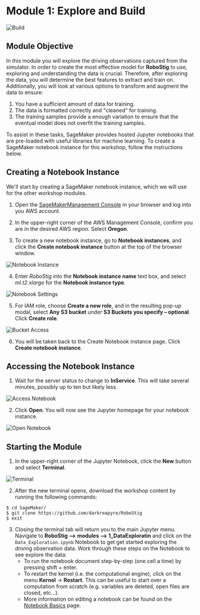 # Module 1: Explore and Build

![Build](https://s3-us-west-2.amazonaws.com/robostig-assets-us-west-2/images/1/Build.jpg)

## Module Objective
In this module you will explore the driving observations captured from the simulator. In order to create the most effective model for __RoboStig__ to use, exploring and understanding the data is crucial. Therefore, after exploring the data, you will determine the best features to extract and train on. Additionally, you will look at various options to transform and augment the data to ensure:

1. You have a sufficient amount of data for training.
2. The data is formatted correctly and "cleaned" for training.
3. The training samples provide a enough variation to ensure that the eventual model does not overfit the training samples.

To assist in these tasks, SageMaker provides hosted Jupyter notebooks that are pre-loaded with useful libraries for machine learning. To create a SageMaker notebook instance for this workshop, follow the instructions below.

## Creating a Notebook Instance

We'll start by creating a SageMaker notebook instance, which we will use for the other workshop modules.

1. Open the [SageMakerManagement Console](https://console.aws.amazon.com/sagemaker) in your browser and log into you AWS account.

2. In the upper-right corner of the AWS Management Console, confirm you are in the desired AWS region. Select __Oregon__.

3. To create a new notebook instance, go to **Notebook instances**, and click the **Create notebook instance** button at the top of the browser window.

![Notebook Instance](https://s3-us-west-2.amazonaws.com/robostig-assets-us-west-2/images/1/create.jpg)

4. Enter *RoboStig* into the **Notebook instance name** text box, and select *ml.t2.xlarge* for the **Notebook instance type**.

![Notebook Settings](https://s3-us-west-2.amazonaws.com/robostig-assets-us-west-2/images/1/settings.jpg)

5. For IAM role, choose **Create a new role**, and in the resulting pop-up modal, select **Any S3 bucket** under **S3 Buckets you specify – optional**. Click **Create role**.

![Bucket Access](https://s3-us-west-2.amazonaws.com/robostig-assets-us-west-2/images/1/bucket.jpg)

6. You will be taken back to the Create Notebook instance page.  Click **Create notebook instance**.

## Accessing the Notebook Instance

1. Wait for the server status to change to **InService**. This will take several minutes, possibly up to ten but likely less.

![Access Notebook](https://s3-us-west-2.amazonaws.com/robostig-assets-us-west-2/images/1/open.jpg)

2. Click **Open**. You will now see the Jupyter homepage for your notebook instance.

![Open Notebook](https://s3-us-west-2.amazonaws.com/robostig-assets-us-west-2/images/1/start.jpg)

## Starting the Module

1. In the upper-right corner of the Jupyter Notebook, click the **New** button and select **Terminal**.

![Terminal](https://s3-us-west-2.amazonaws.com/robostig-assets-us-west-2/images/1/terminal.jpg)

2. After the new terminal opens, download the workshop content by running the following commands:

```terminal
$ cd SageMaker/
$ git clone https://github.com/darkreapyre/RoboStig
$ exit
```

3. Closing the terminal tab will return you to the main Jupyter menu. Navigate to __RoboStig --> modules --> 1_DataExploratin__ and click on the `Data_Exploration.ipynb` Notebook to get get started exploring the driving observation data. Work through these steps on the Notebook to see explore the data:
    - To run the notebook document step-by-step (one cell a time) by pressing shift + enter.
    - To restart the kernel (i.e. the computational engine), click on the menu **Kernel** -> **Restart**. This can be useful to start over a computation from scratch (e.g. variables are deleted, open files are closed, etc…).
    - More information on editing a notebook can be found on the [Notebook Basics](http://nbviewer.jupyter.org/github/jupyter/notebook/blob/master/docs/source/examples/Notebook/Notebook%20Basics.ipynb) page.